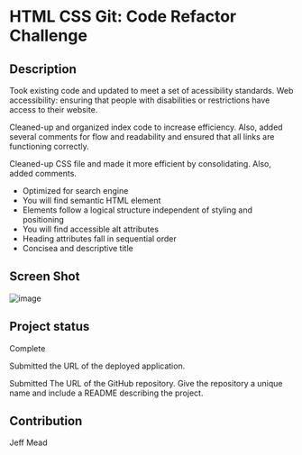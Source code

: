 # HTML CSS Git: Code Refactor Challenge

## Description
Took existing code and updated to meet a set of acessibility standards. Web accessibility: ensuring that people with disabilities or restrictions have access to their website.

Cleaned-up and organized index code to increase efficiency.  Also, added several comments for flow and readability and ensured that all links are functioning correctly.

Cleaned-up CSS file and made it more efficient by consolidating.  Also, added comments.

* Optimized for search engine
* You will find semantic HTML element
* Elements follow a logical structure independent of styling and positioning
* You will find accessible alt attributes
* Heading attributes fall in sequential order
* Concisea and descriptive title

## Screen Shot
![image](https://user-images.githubusercontent.com/64744763/99555816-b8f39c80-298e-11eb-8309-93393409767d.png)

## Project status
Complete

Submitted the URL of the deployed application.

Submitted The URL of the GitHub repository. Give the repository a unique name and include a README describing the project.

## Contribution
Jeff Mead






